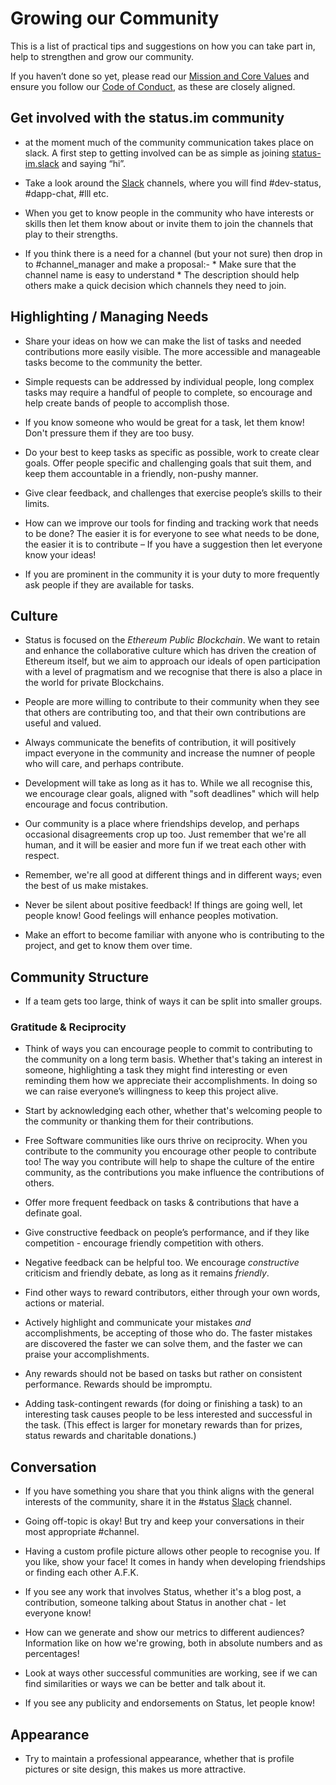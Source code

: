 # Growing our Community

This is a list of practical tips and suggestions on how you can take part in, help to strengthen and grow our community. 

If you haven’t done so yet, please read our [Mission and Core Values](../getting-started/mission-and-core-values.md) and ensure you follow our [Code of Conduct](../getting-started/code-of-conduct.md), as these are closely aligned.


## Get involved with the status.im community

- at the moment much of the community communication takes place on slack.   A first step to getting involved can be as simple as joining [status-im.slack](status-im.slack.com) and saying “hi”.

- Take a look around the [Slack](http://slack.status.im) channels, where you will find #dev-status, #dapp-chat, #lll etc.

- When you get to know people in the community who have interests or skills then let them know about or invite them to join the channels that play to their strengths.

- If you think there is a need for a channel (but your not sure) then drop in to #channel_manager and make a proposal:-
        *  Make sure that the channel name is easy to understand
        *  The description should help others make a quick decision which channels they need to join.


## Highlighting / Managing Needs

- Share your ideas on how we can make the list of tasks and needed contributions more easily visible. The more accessible and manageable tasks become to the community the better.

- Simple requests can be addressed by individual people, long complex tasks may require a handful of people to complete, so encourage and help create bands of people to accomplish those.

- If you know someone who would be great for a task, let them know! Don't pressure them if they are too busy.   

- Do your best to keep tasks as specific as possible, work to create clear goals.  Offer people specific and challenging goals that suit them, and keep them accountable in a friendly, non-pushy manner.

- Give clear feedback, and challenges that exercise people’s skills to their limits.

- How can we improve our tools for finding and tracking work that needs to be done?  The easier it is for everyone to see what needs to be done, the easier it is to contribute – If you have a suggestion then let everyone know your ideas!

- If you are prominent in the community it is your duty to more frequently ask people if they are available for tasks.


## Culture

- Status is focused on the *Ethereum Public Blockchain*.  We want to retain and enhance the collaborative culture which has driven the creation of Ethereum itself, but we aim to approach our ideals of open participation with a level of pragmatism and we recognise that there is also a place in the world for private Blockchains.

- People are more willing to contribute to their community when they see that others are contributing too, and that their own contributions are useful and valued.

- Always communicate the benefits of contribution, it will positively impact everyone in the community and increase the numner of people who will care, and perhaps contribute.

- Development will take as long as it has to. While we all recognise this, we encourage clear goals, aligned with "soft deadlines" which will help encourage and focus contribution.

- Our community is a place where friendships develop, and perhaps occasional disagreements crop up too.  Just remember that we're all human, and it will be easier and more fun if we treat each other with respect.

- Remember, we're all good at different things and in different ways; even the best of us make mistakes.

- Never be silent about positive feedback!  If things are going well, let people know! Good feelings will enhance peoples motivation.

- Make an effort to become familiar with anyone who is contributing to the project, and get to know them over time.


## Community Structure

- If a team gets too large, think of ways it can be split into smaller groups.


### Gratitude & Reciprocity

- Think of ways you can encourage people to commit to contributing to the community on a long term basis. Whether that's taking an interest in someone, highlighting a task they might find interesting or even reminding them how we appreciate their accomplishments. In doing so we can raise everyone’s willingness to keep this project alive. 

- Start by acknowledging each other, whether that's welcoming people to the community or thanking them for their contributions.

- Free Software communities like ours thrive on reciprocity. When you contribute to the community you encourage other people to contribute too!  The way you contribute will help to shape the culture of the entire community, as the contributions you make influence the contributions of others.

- Offer more frequent feedback on tasks & contributions that have a definate goal.

- Give constructive feedback on people’s performance, and if they like competition - encourage friendly competition with others.

- Negative feedback can be helpful too.  We encourage *constructive* criticism and friendly debate, as long as it remains *friendly*.

- Find other ways to reward contributors, either through your own words, actions or material.

- Actively highlight and communicate your mistakes *and* accomplishments, be accepting of those who do. The faster mistakes are discovered the faster we can solve them, and the faster we can praise your accomplishments.

- Any rewards should not be based on tasks but rather on consistent performance. Rewards should be impromptu.

- Adding task-contingent rewards (for doing or finishing a task) to an interesting task causes people to be less interested and successful in the task. (This effect is larger for monetary rewards than for prizes, status rewards and charitable donations.)

## Conversation

- If you have something you share that you think aligns with the general interests of the community, share it in the #status [Slack](http://slack.status.im) channel.

- Going off-topic is okay! But try and keep your conversations in their most appropriate #channel.

- Having a custom profile picture allows other people to recognise you. If you like, show your face! It comes in handy when developing friendships or finding each other A.F.K. 

- If you see any work that involves Status, whether it's a blog post, a contribution, someone talking about Status in another chat - let everyone know!

- How can we generate and show our metrics to different audiences?  Information like on how we're growing, both in absolute numbers and as percentages!

- Look at ways other successful communities are working, see if we can find similarities or ways we can be better and talk about it.

- If you see any publicity and endorsements on Status, let people know!



## Appearance

- Try to maintain a professional appearance, whether that is profile pictures or site design, this makes us more attractive.
